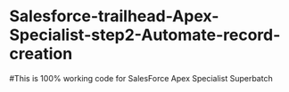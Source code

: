 # Salesforce-trailhead-Apex-Specialist-step2-Automate-record-creation
#This is 100% working code for SalesForce Apex Specialist Superbatch

